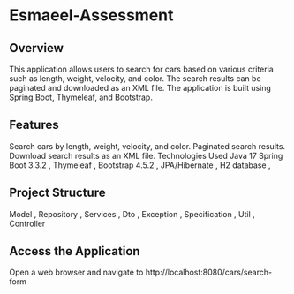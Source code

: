 # Esmaeel-Assessment

## Overview

This application allows users to search for cars based on various criteria such as length, weight, velocity, and color. The search results can be paginated and downloaded as an XML file. The application is built using Spring Boot, Thymeleaf, and Bootstrap.

## Features

Search cars by length, weight, velocity, and color.
Paginated search results.
Download search results as an XML file.
Technologies Used
Java 17
Spring Boot 3.3.2 ,
Thymeleaf ,
Bootstrap 4.5.2 ,
JPA/Hibernate ,
H2 database ,

## Project Structure

Model ,
Repository ,
Services ,
Dto ,
Exception ,
Specification ,
Util ,
Controller

## Access the Application

Open a web browser and navigate to
http://localhost:8080/cars/search-form


